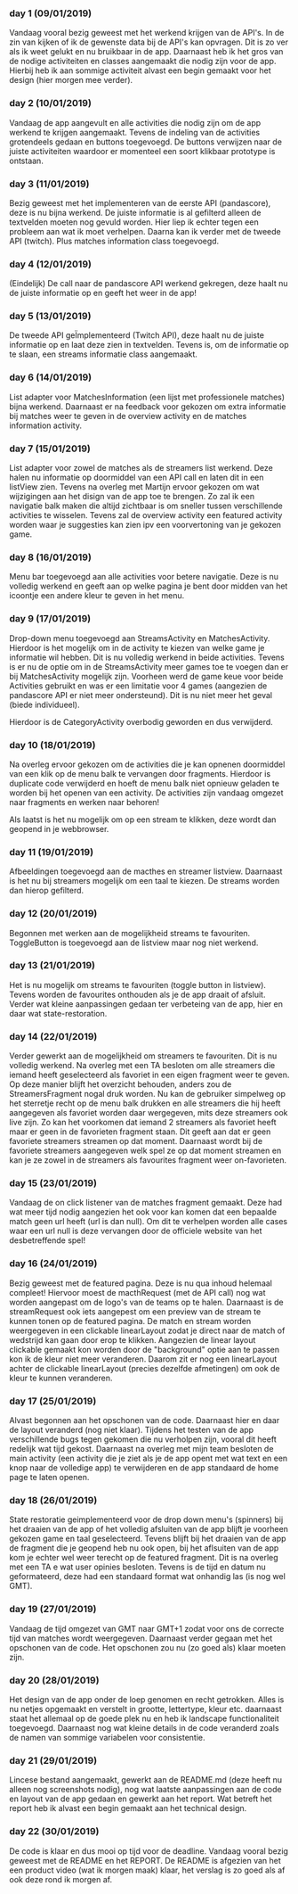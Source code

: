 ### day 1 (09/01/2019)
Vandaag vooral bezig geweest met het werkend krijgen van de API's. In de zin van kijken of ik de gewenste data bij de API's kan opvragen. Dit is zo ver als ik weet gelukt en nu bruikbaar in de app. Daarnaast heb ik het gros van de nodige activiteiten en classes aangemaakt die nodig zijn voor de app. Hierbij heb ik aan sommige activiteit alvast een begin gemaakt voor het design (hier morgen mee verder).

### day 2 (10/01/2019)
Vandaag de app aangevult en alle activities die nodig zijn om de app werkend te krijgen aangemaakt. Tevens de indeling van de activities grotendeels gedaan en buttons toegevoegd. De buttons verwijzen naar de juiste activiteiten waardoor er momenteel een soort klikbaar prototype is ontstaan.

### day 3 (11/01/2019)
Bezig geweest met het implementeren van de eerste API (pandascore), deze is nu bijna werkend. De juiste informatie is al gefilterd alleen de textvelden moeten nog gevuld worden. Hier liep ik echter tegen een probleem aan wat ik moet verhelpen. Daarna kan ik verder met de tweede API (twitch). Plus matches information class toegevoegd.

### day 4 (12/01/2019)
(Eindelijk) De call naar de pandascore API werkend gekregen, deze haalt nu de juiste informatie op en geeft het weer in de app!

### day 5 (13/01/2019)
De tweede API geÏmplementeerd (Twitch API), deze haalt nu de juiste informatie op en laat deze zien in textvelden. Tevens is, om de informatie op te slaan, een streams informatie class aangemaakt.

### day 6 (14/01/2019)
List adapter voor MatchesInformation (een lijst met professionele matches) bijna werkend. Daarnaast er na feedback voor gekozen om extra informatie bij matches weer te geven in de overview activity en de matches information activity. 

### day 7 (15/01/2019)
List adapter voor zowel de matches als de streamers list werkend. Deze halen nu informatie op doormiddel van een API call en laten dit in een listView zien. Tevens na overleg met Martijn ervoor gekozen om wat wijzigingen aan het disign van de app toe te brengen. Zo zal ik een navigatie balk maken die altijd zichtbaar is om sneller tussen verschillende activities te wisselen. Tevens zal de overview activity een featured activity worden waar je suggesties kan zien ipv een voorvertoning van je gekozen game.

### day 8 (16/01/2019)
Menu bar toegevoegd aan alle activities voor betere navigatie. Deze is nu volledig werkend en geeft aan op welke pagina je bent door midden van het icoontje een andere kleur te geven in het menu. 

### day 9 (17/01/2019)
Drop-down menu toegevoegd aan StreamsActivity en MatchesActivity. Hierdoor is het mogelijk om in de activity te kiezen van welke game je informatie wil hebben. Dit is nu volledig werkend in beide activities. Tevens is er nu de optie om in de StreamsActivity meer games toe te voegen dan er bij MatchesActivity mogelijk zijn. Voorheen werd de game keue voor beide Activities gebruikt en was er een limitatie voor 4 games (aangezien de pandascore API er niet meer ondersteund). Dit is nu niet meer het geval (biede individueel).

Hierdoor is de CategoryActivity overbodig geworden en dus verwijderd.

### day 10 (18/01/2019)
Na overleg ervoor gekozen om de activities die je kan opnenen doormiddel van een klik op de menu balk te vervangen door fragments. Hierdoor is duplicate code verwijderd en hoeft de menu balk niet opnieuw geladen te worden bij het openen van een activity. De activities zijn vandaag omgezet naar fragments en werken naar behoren!

Als laatst is het nu mogelijk om op een stream te klikken, deze wordt dan geopend in je webbrowser.

### day 11 (19/01/2019)
Afbeeldingen toegevoegd aan de macthes en streamer listview. Daarnaast is het nu bij streamers mogelijk om een taal te kiezen. De streams worden dan hierop gefilterd.

### day 12 (20/01/2019)
Begonnen met werken aan de mogelijkheid streams te favouriten. ToggleButton is toegevoegd aan de listview maar nog niet werkend.


### day 13 (21/01/2019)
Het is nu mogelijk om streams te favouriten (toggle button in listview). Tevens worden de favourites onthouden als je de app draait of afsluit. Verder wat kleine aanpassingen gedaan ter verbeteing van de app, hier en daar wat state-restoration.

### day 14 (22/01/2019)
Verder gewerkt aan de mogelijkheid om streamers te favouriten. Dit is nu volledig werkend. Na overleg met een TA besloten om alle streamers die iemand heeft geselecteerd als favoriet in een eigen fragment weer te geven. Op deze manier blijft het overzicht behouden, anders zou de StreamersFragment nogal druk worden. Nu kan de gebruiker simpelweg op het sterretje recht op de menu balk drukken en alle streamers die hij heeft aangegeven als favoriet worden daar wergegeven, mits deze streamers ook live zijn. Zo kan het voorkomen dat iemand 2 streamers als favoriet heeft maar er geen in de favorieten fragment staan. Dit geeft aan dat er geen favoriete streamers streamen op dat moment. Daarnaast wordt bij de favoriete streamers aangegeven welk spel ze op dat moment streamen en kan je ze zowel in de streamers als favourites fragment weer on-favorieten.

### day 15 (23/01/2019)
Vandaag de on click listener van de matches fragment gemaakt. Deze had wat meer tijd nodig aangezien het ook voor kan komen dat een bepaalde match geen url heeft (url is dan null). Om dit te verhelpen worden alle cases waar een url null is deze vervangen door de officiele website van het desbetreffende spel!


### day 16 (24/01/2019)
Bezig geweest met de featured pagina. Deze is nu qua inhoud helemaal compleet! Hiervoor moest de macthRequest (met de API call) nog wat worden aangepast om de logo's van de teams op te halen. Daarnaast is de streamRequest ook iets aangepest om een preview van de stream te kunnen tonen op de featured pagina. De match en stream worden weergegeven in een clickable linearLayout zodat je direct naar de match of wedstrijd kan gaan door erop te klikken. Aangezien de linear layout clickable gemaakt kon worden door de "background" optie aan te passen kon ik de kleur niet meer veranderen. Daarom zit er nog een linearLayout achter de clickable linearLayout (precies dezelfde afmetingen) om ook de kleur te kunnen veranderen.

### day 17 (25/01/2019)
Alvast begonnen aan het opschonen van de code. Daarnaast hier en daar de layout veranderd (nog niet klaar). Tijdens het testen van de app verschillende bugs tegen gekomen die nu verholpen zijn, vooral dit heeft redelijk wat tijd gekost. Daarnaast na overleg met mijn team besloten de main activity (een activity die je ziet als je de app opent met wat text en een knop naar de volledige app) te verwijderen en de app standaard de home page te laten openen.

### day 18 (26/01/2019)
State restoratie geimplementeerd voor de drop down menu's (spinners) bij het draaien van de app of het volledig afsluiten van de app blijft je voorheen gekozen game en taal geselecteerd. Tevens blijft bij het draaien van de app de fragment die je geopend heb nu ook open, bij het aflsuiten van de app kom je echter wel weer terecht op de featured fragment. Dit is na overleg met een TA e wat user opinies besloten. Tevens is de tijd en datum nu geformateerd, deze had een standaard format wat onhandig las (is nog wel GMT). 

### day 19 (27/01/2019)
Vandaag de tijd omgezet van GMT naar GMT+1 zodat voor ons de correcte tijd van matches wordt weergegeven. Daarnaast verder gegaan met het opschonen van de code. Het opschonen zou nu (zo goed als) klaar moeten zijn.

### day 20 (28/01/2019)
Het design van de app onder de loep genomen en recht getrokken. Alles is nu netjes opgemaakt en verstelt in grootte, lettertype, kleur etc. daarnaast staat het allemaal op de goede plek nu en heb ik landscape functionaliteit toegevoegd. Daarnaast nog wat kleine details in de code veranderd zoals de namen van sommige variabelen voor consistentie.

### day 21 (29/01/2019)
Lincese bestand aangemaakt, gewerkt aan de README.md (deze heeft nu alleen nog screenshots nodig), nog wat laatste aanpassingen aan de code en layout van de app gedaan en gewerkt aan het report. Wat betreft het report heb ik alvast een begin gemaakt aan het technical design.

### day 22 (30/01/2019)
De code is klaar en dus mooi op tijd voor de deadline. Vandaag vooral bezig geweest met de README en het REPORT. De README is afgezien van het een product video (wat ik morgen maak) klaar, het verslag is zo goed als af ook deze rond ik morgen af.
